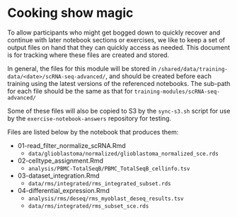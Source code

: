 # Cooking show magic

To allow participants who might get bogged down to quickly recover and continue with later notebook sections or exercises, we like to keep a set of output files on hand that they can quickly access as needed. 
This document is for tracking where these files are created and stored.

In general, the files for this module will be stored in `/shared/data/training-data/<date>/scRNA-seq-advanced/`, and should be created before each training using the latest versions of the referenced notebooks. 
The sub-path for each file should be the same as that for `training-modules/scRNA-seq-advanced/`

Some of these files will also be copied to S3 by the `sync-s3.sh` script for use by the `exercise-notebook-answers` repository for testing.

Files are listed below by the notebook that produces them:

- 01-read_filter_normalize_scRNA.Rmd
  - `data/glioblastoma/normalized/glioblastoma_normalized_sce.rds`
- 02-celltype_assignment.Rmd 
  - `analysis/PBMC-TotalSeqB/PBMC_TotalSeqB_cellinfo.tsv`
- 03-dataset_integration.Rmd 
  - `data/rms/integrated/rms_integrated_subset.rds`
- 04-differential_expression.Rmd
  - `analysis/rms/deseq/rms_myoblast_deseq_results.tsv`
  - `data/rms/integrated/rms_subset_sce.rds`
  
